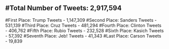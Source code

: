 #Total Number of Tweets: 2,917,594 
---
#First Place: Trump Tweets - 1,147,309
#Second Place: Sanders Tweets - 531,139
#Third Place: Cruz Tweets - 481,294
#Fourth Place: Clinton Tweets - 406,762
#Fifth Place: Rubio Tweets - 232,528
#Sixth Place: Kasich Tweets - 57,392
#Seventh Place: Jeb! Tweets - 41,343
#Last Place: Carson Tweets - 19,839
